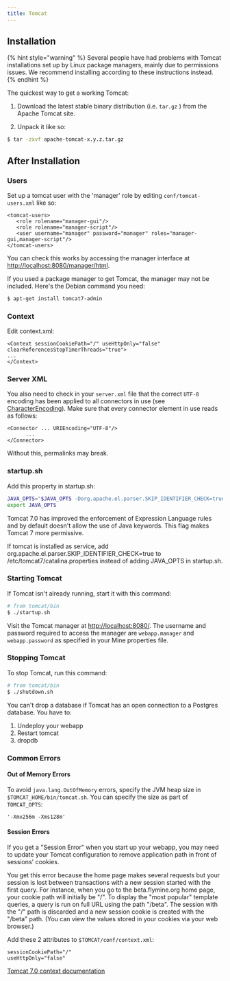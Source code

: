 ```yaml
---
title: Tomcat
---
```


## Installation

{% hint style="warning" %}
Several people have had problems with Tomcat installations set up by Linux package managers, mainly due to permissions issues. We recommend installing according to these instructions instead.
{% endhint %}

The quickest way to get a working Tomcat:

1. Download the latest stable binary distribution \(i.e. `tar.gz` \)
   from the Apache Tomcat site.

2. Unpack it like so:

```bash
$ tar -zxvf apache-tomcat-x.y.z.tar.gz
```

## After Installation

### Users

Set up a tomcat user with the 'manager' role by editing `conf/tomcat-users.xml` like so:

```markup
<tomcat-users>
   <role rolename="manager-gui"/>
   <role rolename="manager-script"/>
   <user username="manager" password="manager" roles="manager-gui,manager-script"/>
</tomcat-users>
```

You can check this works by accessing the manager interface at [http://localhost:8080/manager/html](http://localhost:8080/manager/html).

If you used a package manager to get Tomcat, the manager may not be included. Here's the Debian command you need:

```bash
$ apt-get install tomcat7-admin
```

### Context

Edit context.xml:

```markup
<Context sessionCookiePath="/" useHttpOnly="false" clearReferencesStopTimerThreads="true">
... 
</Context>
```

### Server XML

You also need to check in your `server.xml` file that the correct `UTF-8` encoding has been applied to all connectors in use \(see [CharacterEncoding](http://wiki.apache.org/tomcat/FAQ/CharacterEncoding)\). Make sure that every connector element in use reads as follows:

```text
<Connector ... URIEncoding="UTF-8"/>
      ...
</Connector>
```

Without this, permalinks may break.

### startup.sh

Add this property in startup.sh:

```bash
JAVA_OPTS="$JAVA_OPTS -Dorg.apache.el.parser.SKIP_IDENTIFIER_CHECK=true"
export JAVA_OPTS
```

Tomcat 7.0 has improved the enforcement of Expression Language rules and by default doesn't allow the use of Java keywords. This flag makes Tomcat 7 more permissive.

If tomcat is installed as service, add org.apache.el.parser.SKIP\_IDENTIFIER\_CHECK=true to /etc/tomcat7/catalina.properties instead of adding JAVA\_OPTS in startup.sh.

### Starting Tomcat

If Tomcat isn't already running, start it with this command:

```bash
# from tomcat/bin
$ ./startup.sh
```

Visit the Tomcat manager at [http://localhost:8080/](http://localhost:8080/). The username and password required to access the manager are `webapp.manager` and `webapp.password` as specified in your Mine properties file.

### Stopping Tomcat

To stop Tomcat, run this command:

```bash
# from tomcat/bin
$ ./shutdown.sh
```

You can't drop a database if Tomcat has an open connection to a Postgres database. You have to:

1. Undeploy your webapp
2. Restart tomcat
3. dropdb

### Common Errors

#### Out of Memory Errors

To avoid `java.lang.OutOfMemory` errors, specify the JVM heap size in `$TOMCAT_HOME/bin/tomcat.sh`. You can specify the size as part of `TOMCAT_OPTS`:

```text
'-Xmx256m -Xms128m'
```

#### Session Errors

If you get a "Session Error" when you start up your webapp, you may need to update your Tomcat configuration to remove application path in front of sessions' cookies.

You get this error because the home page makes several requests but your session is lost between transactions with a new session started with the first query. For instance, when you go to the beta.flymine.org home page, your cookie path will initially be "/". To display the "most popular" template queries, a query is run on full URL using the path "/beta". The session with the "/" path is discarded and a new session cookie is created with the "/beta" path. \(You can view the values stored in your cookies via your web browser.\)

Add these 2 attributes to `$TOMCAT/conf/context.xml`:

```text
sessionCookiePath="/"
useHttpOnly="false"
```

[Tomcat 7.0 context documentation](http://tomcat.apache.org/tomcat-7.0-doc/config/context.html)

